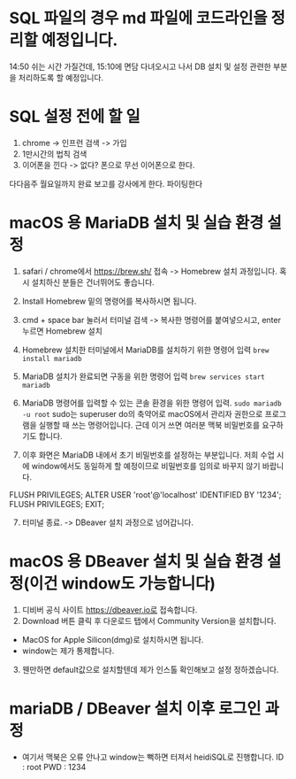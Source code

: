 # SQL 파일의 경우 md 파일에 코드라인을 정리할 예정입니다.
14:50 쉬는 시간 가질건데, 15:10에 면담 다녀오시고 나서 DB 설치 및 설정 관련한 부분을 처리하도록 할 예정입니다.


# SQL 설정 전에 할 일
1. chrome -> 인프런 검색 -> 가입
2. 1만시간의 법칙 검색
3. 이어폰을 낀다 -> 없다? 폰으로 무선 이어폰으로 한다.

다다음주 월요일까지 완료 보고를 강사에게 한다.
파이팅한다

# macOS 용 MariaDB 설치 및 실습 환경 설정
1. safari / chrome에서 https://brew.sh/ 접속 -> Homebrew 설치 과정입니다. 혹시 설치하신 분들은 건너뛰어도 좋습니다.
  1. Install Homebrew 밑의 명령어를 복사하시면 됩니다.

2. cmd + space bar 눌러서 터미널 검색 -> 복사한 명령어를 붙여넣으시고, enter 누르면 Homebrew 설치

3. Homebrew 설치한 터미널에서 MariaDB를 설치하기 위한 명령어 입력
`brew install mariadb`

4. MariaDB 설치가 완료되면 구동을 위한 명령어 입력
`brew services start mariadb`

5. MariaDB 명령어를 입력할 수 있는 콘솔 환경을 위한 명령어 입력.
`sudo mariadb -u root`
  sudo는 superuser do의 축약어로 macOS에서 관리자 권한으로 프로그램을 실행할 때 쓰는 명령어입니다. 근데 이거 쓰면 여러분 맥북 비밀번호를 요구하기도 합니다.

6. 이후 화면은 MariaDB 내에서 초기 비밀번호를 설정하는 부분입니다. 저희 수업 시에 window에서도 동일하게 할 예정이므로 비밀번호를 임의로 바꾸지 않기 바랍니다.

FLUSH PRIVILEGES;
ALTER USER 'root'@'localhost' IDENTIFIED BY '1234';
FLUSH PRIVILEGES;
EXIT;

7. 터미널 종료. -> DBeaver 설치 과정으로 넘어갑니다.

# macOS 용 DBeaver 설치 및 실습 환경 설정(이건 window도 가능합니다)
1. 디비버 공식 사이트 https://dbeaver.io로 접속합니다.
2. Download 버튼 클릭 후 다운로드 탭에서 Community Version을 설치합니다. 
  - MacOS for Apple Silicon(dmg)로 설치하시면 됩니다.
  - window는 제가 통제합니다.
3. 웬만하면 default값으로 설치할텐데 제가 인스톨 확인해보고 설정 정하겠습니다.

# mariaDB / DBeaver 설치 이후 로그인 과정
- 여기서 맥북은 오류 안나고 window는 뻑하면 터져서 heidiSQL로 진행합니다.
ID : root
PWD : 1234

